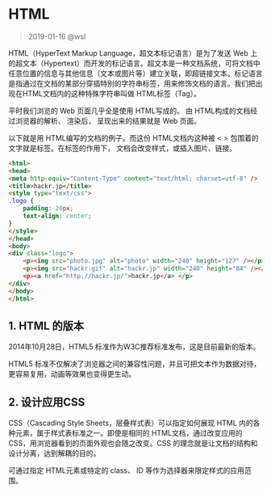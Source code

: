 # HTML

> 2019-01-16 @wsl

HTML（HyperText Markup Language，超文本标记语言）是为了发送 Web 上的超文本（Hypertext）而开发的标记语言。超文本是一种文档系统，可将文档中任意位置的信息与其他信息（文本或图片等）建立关联，即超链接文本。标记语言是指通过在文档的某部分穿插特别的字符串标签，用来修饰文档的语言。我们把出现在HTML文档内的这种特殊字符串叫做 HTML标签（Tag）。

平时我们浏览的 Web 页面几乎全是使用 HTML写成的。 由 HTML构成的文档经过浏览器的解析、 渲染后， 呈现出来的结果就是 Web 页面。

以下就是用 HTML编写的文档的例子。而这份 HTML文档内这种被 < > 包围着的文字就是标签。在标签的作用下， 文档会改变样式，或插入图片、链接。

```html
<html>
<head>
<meta http-equiv="Content-Type" content="text/html; charset=utf-8" />
<title>hackr.jp</title>
<style type="text/css">
.logo {
	padding: 20px;
	text-align: center;
}
</style>
</head>
<body>
<div class="logo">
	<p><img src="photo.jpg" alt="photo" width="240" height="127" /></p>
	<p><img src="hackr.gif" alt="hackr.jp" width="240" height="84" /></p
	<p><a href="http://hackr.jp/">hackr.jp</a> </p>
</div>
</body>
</html>
```



## 1. HTML 的版本

2014年10月28日，HTML5 标准作为W3C推荐标准发布，这是目前最新的版本。

HTML5 标准不仅解决了浏览器之间的兼容性问题，并且可把文本作为数据对待，更容易复用，动画等效果也变得更生动。



## 2. 设计应用CSS

CSS（Cascading Style Sheets，层叠样式表）可以指定如何展现 HTML 内的各种元素，属于样式表标准之一。即使是相同的 HTML文档，通过改变应用的 CSS，用浏览器看到的页面外观也会随之改变。CSS 的理念就是让文档的结构和设计分离，达到解耦的目的。

可通过指定 HTML元素或特定的 class、 ID 等作为选择器来限定样式的应用范围。 

